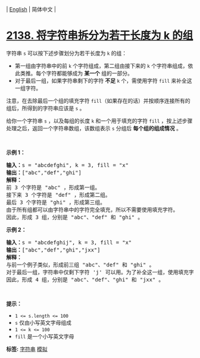 | [English](README_EN.md) | 简体中文 |

# [2138. 将字符串拆分为若干长度为 k 的组](https://leetcode-cn.com/problems/divide-a-string-into-groups-of-size-k)
<p>字符串 <code>s</code> 可以按下述步骤划分为若干长度为 <code>k</code> 的组：</p>

<ul>
	<li>第一组由字符串中的前 <code>k</code> 个字符组成，第二组由接下来的 <code>k</code> 个字符串组成，依此类推。每个字符都能够成为 <strong>某一个</strong> 组的一部分。</li>
	<li>对于最后一组，如果字符串剩下的字符 <strong>不足</strong> <code>k</code> 个，需使用字符 <code>fill</code> 来补全这一组字符。</li>
</ul>

<p>注意，在去除最后一个组的填充字符 <code>fill</code>（如果存在的话）并按顺序连接所有的组后，所得到的字符串应该是 <code>s</code> 。</p>

<p>给你一个字符串 <code>s</code> ，以及每组的长度 <code>k</code> 和一个用于填充的字符 <code>fill</code> ，按上述步骤处理之后，返回一个字符串数组，该数组表示 <code>s</code> 分组后 <strong>每个组的组成情况</strong> 。</p>

<p>&nbsp;</p>

<p><strong>示例 1：</strong></p>

<pre><strong>输入：</strong>s = "abcdefghi", k = 3, fill = "x"
<strong>输出：</strong>["abc","def","ghi"]
<strong>解释：</strong>
前 3 个字符是 "abc" ，形成第一组。
接下来 3 个字符是 "def" ，形成第二组。
最后 3 个字符是 "ghi" ，形成第三组。
由于所有组都可以由字符串中的字符完全填充，所以不需要使用填充字符。
因此，形成 3 组，分别是 "abc"、"def" 和 "ghi" 。
</pre>

<p><strong>示例 2：</strong></p>

<pre><strong>输入：</strong>s = "abcdefghij", k = 3, fill = "x"
<strong>输出：</strong>["abc","def","ghi","jxx"]
<strong>解释：</strong>
与前一个例子类似，形成前三组 "abc"、"def" 和 "ghi" 。
对于最后一组，字符串中仅剩下字符 'j' 可以用。为了补全这一组，使用填充字符 'x' 两次。
因此，形成 4 组，分别是 "abc"、"def"、"ghi" 和 "jxx" 。
</pre>

<p>&nbsp;</p>

<p><strong>提示：</strong></p>

<ul>
	<li><code>1 &lt;= s.length &lt;= 100</code></li>
	<li><code>s</code> 仅由小写英文字母组成</li>
	<li><code>1 &lt;= k &lt;= 100</code></li>
	<li><code>fill</code> 是一个小写英文字母</li>
</ul>

**标签:**  [字符串](https://leetcode-cn.com/tag/string) [模拟](https://leetcode-cn.com/tag/simulation) 